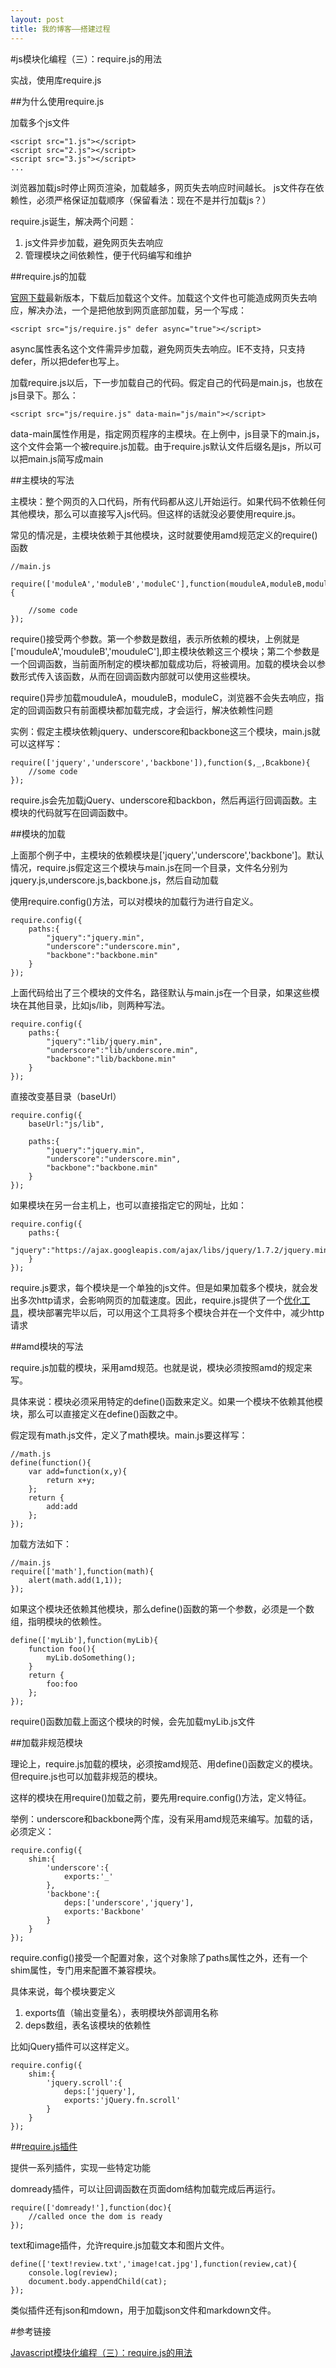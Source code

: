 ```yaml
---
layout: post
title: 我的博客——搭建过程
---
```

#js模块化编程（三）：require.js的用法

实战，使用库require.js

##为什么使用require.js

加载多个js文件

	<script src="1.js"></script>
	<script src="2.js"></script>
	<script src="3.js"></script>
	...

浏览器加载js时停止网页渲染，加载越多，网页失去响应时间越长。
js文件存在依赖性，必须严格保证加载顺序（保留看法：现在不是并行加载js？）

require.js诞生，解决两个问题：

1. js文件异步加载，避免网页失去响应
2. 管理模块之间依赖性，便于代码编写和维护

##require.js的加载

[官网下载](http://requirejs.org/docs/download.html)最新版本，下载后加载这个文件。加载这个文件也可能造成网页失去响应，解决办法，一个是把他放到网页底部加载，另一个写成：

	<script src="js/require.js" defer async="true"></script>

async属性表名这个文件需异步加载，避免网页失去响应。IE不支持，只支持defer，所以把defer也写上。

加载require.js以后，下一步加载自己的代码。假定自己的代码是main.js，也放在js目录下。那么：

	<script src="js/require.js" data-main="js/main"></script>

data-main属性作用是，指定网页程序的主模块。在上例中，js目录下的main.js，这个文件会第一个被require.js加载。由于require.js默认文件后缀名是js，所以可以把main.js简写成main

##主模块的写法

主模块：整个网页的入口代码，所有代码都从这儿开始运行。如果代码不依赖任何其他模块，那么可以直接写入js代码。但这样的话就没必要使用require.js。

常见的情况是，主模块依赖于其他模块，这时就要使用amd规范定义的require()函数

	//main.js

	require(['moduleA','moduleB','moduleC'],function(mouduleA,moduleB,moduleC){
	
		//some code
	});

require()接受两个参数。第一个参数是数组，表示所依赖的模块，上例就是['mouduleA','mouduleB','mouduleC'],即主模块依赖这三个模块；第二个参数是一个回调函数，当前面所制定的模块都加载成功后，将被调用。加载的模块会以参数形式传入该函数，从而在回调函数内部就可以使用这些模块。

require()异步加载mouduleA，mouduleB，moduleC，浏览器不会失去响应，指定的回调函数只有前面模块都加载完成，才会运行，解决依赖性问题

实例：假定主模块依赖jquery、underscore和backbone这三个模块，main.js就可以这样写：

	require(['jquery','underscore','backbone']),function($,_,Bcakbone){
		//some code
	});

require.js会先加载jQuery、underscore和backbon，然后再运行回调函数。主模块的代码就写在回调函数中。

##模块的加载

上面那个例子中，主模块的依赖模块是['jquery','underscore','backbone']。默认情况，require.js假定这三个模块与main.js在同一个目录，文件名分别为jquery.js,underscore.js,backbone.js，然后自动加载

使用require.config()方法，可以对模块的加载行为进行自定义。

	require.config({
		paths:{
			"jquery":"jquery.min",
			"underscore":"underscore.min",
			"backbone":"backbone.min"
		}
	});

上面代码给出了三个模块的文件名，路径默认与main.js在一个目录，如果这些模块在其他目录，比如js/lib，则两种写法。

	require.config({
		paths:{
			"jquery":"lib/jquery.min",
			"underscore":"lib/underscore.min",
			"backbone":"lib/backbone.min"
		}
	});

直接改变基目录（baseUrl）

	require.config({
		baseUrl:"js/lib",
		
		paths:{
			"jquery":"jquery.min",
			"underscore":"underscore.min",
			"backbone":"backbone.min"
		}
	});

如果模块在另一台主机上，也可以直接指定它的网址，比如：

	require.config({
		paths:{
			"jquery":"https://ajax.googleapis.com/ajax/libs/jquery/1.7.2/jquery.min"
		}
	});

require.js要求，每个模块是一个单独的js文件。但是如果加载多个模块，就会发出多次http请求，会影响网页的加载速度。因此，require.js提供了一个[优化工具](http://requirejs.org/docs/optimization.html)，模块部署完毕以后，可以用这个工具将多个模块合并在一个文件中，减少http请求

##amd模块的写法

require.js加载的模块，采用amd规范。也就是说，模块必须按照amd的规定来写。

具体来说：模块必须采用特定的define()函数来定义。如果一个模块不依赖其他模块，那么可以直接定义在define()函数之中。

假定现有math.js文件，定义了math模块。main.js要这样写：

	//math.js
	define(function(){
		var add=function(x,y){
			return x+y;
		};
		return {
			add:add
		};
	});

加载方法如下：

	//main.js
	require(['math'],function(math){
		alert(math.add(1,1));
	});

如果这个模块还依赖其他模块，那么define()函数的第一个参数，必须是一个数组，指明模块的依赖性。

	define(['myLib'],function(myLib){
		function foo(){
			myLib.doSomething();
		}
		return {
			foo:foo
		};
	});

require()函数加载上面这个模块的时候，会先加载myLib.js文件

##加载非规范模块

理论上，require.js加载的模块，必须按amd规范、用define()函数定义的模块。但require.js也可以加载非规范的模块。

这样的模块在用require()加载之前，要先用require.config()方法，定义特征。

举例：underscore和backbone两个库，没有采用amd规范来编写。加载的话，必须定义：

	require.config({
		shim:{
			'underscore':{
				exports:'_'
			},
			'backbone':{
				deps:['underscore','jquery'],
				exports:'Backbone'
			}
		}
	});

require.config()接受一个配置对象，这个对象除了paths属性之外，还有一个shim属性，专门用来配置不兼容模块。

具体来说，每个模块要定义

1. exports值（输出变量名），表明模块外部调用名称
2. deps数组，表名该模块的依赖性

比如jQuery插件可以这样定义。

	require.config({
		shim:{
			'jquery.scroll':{
				deps:['jquery'],
				exports:'jQuery.fn.scroll'
			}
		}
	});

##[require.js插件](https://github.com/jrburke/requirejs/wiki/Plugins)

提供一系列插件，实现一些特定功能

domready插件，可以让回调函数在页面dom结构加载完成后再运行。

	require(['domready!'],function(doc){
		//called once the dom is ready
	});

text和image插件，允许require.js加载文本和图片文件。

	define(['text!review.txt','image!cat.jpg'],function(review,cat){
		console.log(review);
		document.body.appendChild(cat);
	});

类似插件还有json和mdown，用于加载json文件和markdown文件。

#参考链接

[Javascript模块化编程（三）：require.js的用法](http://www.ruanyifeng.com/blog/2012/11/require_js.html)